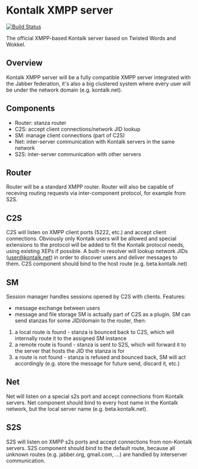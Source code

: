 Kontalk XMPP server
===================

[![Build Status](https://travis-ci.org/kontalk/xmppserver.svg?branch=master)](https://travis-ci.org/kontalk/xmppserver)

The official XMPP-based Kontalk server based on Twisted Words and Wokkel.

## Overview ##
Kontalk XMPP server will be a fully compatible XMPP server integrated with the
Jabber federation, it's also a big clustered system where every user will be
under the network domain (e.g. kontalk.net).

## Components ##
* Router: stanza router
* C2S: accept client connections/network JID lookup
* SM: manage client connections (part of C2S)
* Net: inter-server communication with Kontalk servers in the same network
* S2S: inter-server communication with other servers

## Router ##
Router will be a standard XMPP router. Router will also be capable of receving
routing requests via inter-component protocol, for example from S2S.

## C2S ##
C2S will listen on XMPP client ports (5222, etc.) and accept client
connections. Obviously only Kontalk users will be allowed and special
extensions to the protocol will be added to fit the Kontalk protocol needs,
using existing XEPs if possible.
A built-in resolver will lookup network JIDs (user@kontalk.net) in order to
discover users and deliver messages to them.
C2S component should bind to the host route (e.g. beta.kontalk.net)

## SM ##
Session manager handles sessions opened by C2S with clients. Features:
* message exchange between users
* message and file storage
SM is actually part of C2S as a plugin.
SM can send stanzas for some JID/domain to the router, then:
1. a local route is found - stanza is bounced back to C2S, which will
   internally route it to the assigned SM instance
2. a remote route is found - stanza is sent to S2S, which will forward it to
   the server that hosts the JID the stanza is for
3. a route is not found - stanza is refused and bounced back, SM will act
   accordingly (e.g. store the message for future send, discard it, etc.)

## Net ##
Net will listen on a special s2s port and accept connections from Kontalk
servers.
Net component should bind to every host name in the Kontalk network, but the
local server name (e.g. beta.kontalk.net).

## S2S ##
S2S will listen on XMPP s2s ports and accept connections from non-Kontalk
servers.
S2S component should bind to the default route, because all unknown routes (e.g.
jabber.org, gmail.com, ...) are handled by interserver communication.
